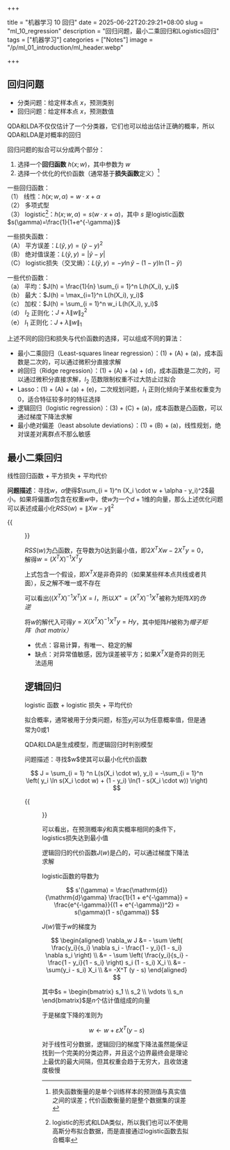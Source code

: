 +++

title = "机器学习 10 回归"
date = 2025-06-22T20:29:21+08:00
slug = "ml_10_regression"
description = "回归问题，最小二乘回归和Logistics回归"
tags = ["机器学习"]
categories = ["Notes"]
image = "/p/ml_01_introduction/ml_header.webp"

+++

## 回归问题

- 分类问题：给定样本点 $x$，预测类别
- 回归问题：给定样本点 $x$，预测数值

QDA和LDA不仅仅估计了一个分类器，它们也可以给出估计正确的概率，所以QDA和LDA是对概率的回归

回归问题的拟合可以分成两个部分：

1. 选择一个**回归函数** $h(x;w)$，其中参数为 $w$
2. 选择一个优化的代价函数（通常基于**损失函数**定义）[^1]

一些回归函数：  
（1） 线性：$h(x;w,\alpha)=w\cdot x + \alpha$  
（2） 多项式型  
（3） logistic[^2]：$h(x;w,\alpha)=s(w\cdot x + \alpha)$，其中 $s$ 是logistic函数 $s(\gamma)=\frac{1}{1+e^{-\gamma}}$

一些损失函数：  
（A） 平方误差：$L(\hat{y}, y) = (\hat{y} - y)^2$  
（B） 绝对值误差：$L(\hat{y}, y) = |\hat{y} - y|$  
（C） logistic损失（交叉熵）：$L(\hat{y}, y) = -y \ln \hat{y} - (1 - y) \ln (1 - \hat{y})$

一些代价函数：  
（a） 平均：$J(h) = \frac{1}{n} \sum_{i = 1}^n L(h(X_i), y_i)$  
（b） 最大：$J(h) = \max_{i=1}^n L(h(X_i), y_i)$  
（c） 加权：$J(h) = \sum_{i = 1}^n w_i L(h(X_i), y_i)$  
（d） $l_2$ 正则化：$J + \lambda \|w\|_2^2$  
（e） $l_1$ 正则化：$J + \lambda \|w\|_1$

上述不同的回归和损失与代价函数的选择，可以组成不同的算法：

- 最小二乘回归（Least-squares linear regression）：(1) + (A) + (a)，成本函数是二次的，可以通过微积分直接求解
- 岭回归（Ridge regression）：(1) + (A) + (a) + (d)，成本函数是二次的，可以通过微积分直接求解，$l_2$ 范数限制权重不过大防止过拟合
- Lasso：(1) + (A) + (a) + (e)，二次规划问题，$l_1$ 正则化倾向于某些权重变为0，适合特征较多时的特征选择
- 逻辑回归（logistic regression）：(3) + (C) + (a)，成本函数是凸函数，可以通过梯度下降法求解
- 最小绝对偏差（least absolute deviations）：(1) + (B) + (a)，线性规划，绝对误差对离群点不那么敏感

## 最小二乘回归

线性回归函数 + 平方损失 + 平均代价

**问题描述**：寻找$w$，$\alpha$使得$\sum_{i = 1}^n (X_i \cdot w + \alpha - y_i)^2$最小。如果将偏置$\alpha$包含在权重$w$中，使$w$为一个$d+1$维的向量，那么上述优化问题可以表述成最小化$RSS(w) = \| X w - y \|^2$

{{<figure src="elfebiapeohphceccdmmh_lineregress.png" width=300 >}}

$RSS(w)$为凸函数，在导数为$0$达到最小值，即$2X^TXw - 2X^T y = 0$，解得$w = (X^T X)^{-1} X^T y$

上式包含一个假设，即$X^T X$是非奇异的（如果某些样本点共线或者共面），反之解不唯一或不存在

可以看出$((X^T X)^{-1} X^T)X=I$，所以$X^+ = (X^T X)^{-1} X^T$被称为矩阵$X$的*伪逆*

将$w$的解代入可得$y=X(X^T X)^{-1} X^T y = Hy$，其中矩阵$H$被称为*帽子矩阵（hat matrix）*

- 优点：容易计算，有唯一、稳定的解
- 缺点：对异常值敏感，因为误差被平方；如果$X^T X$是奇异的则无法适用

## 逻辑回归

logistic 函数 + logistic 损失 + 平均代价

拟合概率，通常被用于分类问题，标签$y_i$可以为任意概率值，但是通常为$0$或$1$

QDA和LDA是生成模型，而逻辑回归时判别模型

问题描述：寻找\$w\$使其可以最小化代价函数

$$
J = \sum_{i = 1} ^n L(s(X_i \cdot w), y_i) = -\sum_{i = 1}^n \left( y_i \ln s(X_i \cdot w) + (1 - y_i) \ln(1 - s(X_i \cdot w)) \right)
$$

{{<figure src="mgkmohcmgbfcdfmpjapkc_logloss.png" width=800 >}}

可以看出，在预测概率$\hat{y}$和真实概率相同的条件下，logistics损失达到最小值

逻辑回归的代价函数$J(w)$是凸的，可以通过梯度下降法求解

logistic函数的导数为

$$
s'(\gamma) = \frac{\mathrm{d}}{\mathrm{d}\gamma} \frac{1}{1 + e^{-\gamma}} = \frac{e^{-\gamma}}{(1 + e^{-\gamma})^2} = s(\gamma)(1 - s(\gamma))
$$

$J(w)$管于$w$的梯度为

$$
\begin{aligned}
\nabla_w J &= - \sum \left( \frac{y_i}{s_i} \nabla s_i - \frac{1 - y_i}{1 - s_i} \nabla s_i \right) \\
&= - \sum \left( \frac{y_i}{s_i} - \frac{1 - y_i}{1 - s_i} \right) s_i (1 - s_i) X_i \\
&= - \sum(y_i - s_i) X_i \\
&= -X^T (y - s)
\end{aligned}
$$

其中$s = \begin{bmatrix} s_1 \\ s_2 \\ \vdots \\ s_n \end{bmatrix}$是$n$个估计值组成的向量

于是梯度下降的准则为

$$
w \leftarrow w + \varepsilon X^T (y - s)
$$

对于线性可分数据，逻辑回归的梯度下降法虽然能保证找到一个完美的分类边界，并且这个边界最终会是理论上最优的最大间隔，但其权重会趋于无穷大，且收敛速度极慢

[^1]: 损失函数衡量的是单个训练样本的预测值与真实值之间的误差；代价函数衡量的是整个数据集的误差 &#x20;

[^2]: logistic的形式和LDA类似，所以我们也可以不使用高斯分布拟合数据，而是直接通过logistic函数去拟合概率

